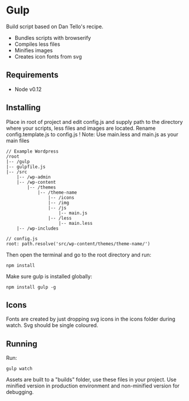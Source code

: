 Gulp
====

Build script based on Dan Tello's recipe.
- Bundles scripts with browserify
- Compiles less files
- Minifies images
- Creates icon fonts from svg

## Requirements

- Node v0.12

## Installing

Place in root of project and edit config.js and supply path to the directory where your scripts, less files and images are located.
Rename config.template.js to config.js
! Note: Use main.less and main.js as your main files

```
// Example Wordpress
/root
|-- /gulp
|-- gulpfile.js
|-- /src
    |-- /wp-admin
    |-- /wp-content
        |-- /themes
            |-- /theme-name
                |-- /icons
                |-- /img
                |-- /js
                    |-- main.js
                |-- /less
                    |-- main.less
    |-- /wp-includes

// config.js
root: path.resolve('src/wp-content/themes/theme-name/')
```

Then open the terminal and go to the root directory and run:
```
npm install
```

Make sure gulp is installed globally:
```
npm install gulp -g
```

## Icons

Fonts are created by just dropping svg icons in the icons folder during watch. Svg should be single coloured.

## Running

Run:

```
gulp watch
````

Assets are built to a "builds" folder, use these files in your project.
Use minified version in production environment and non-minified version for debugging.
